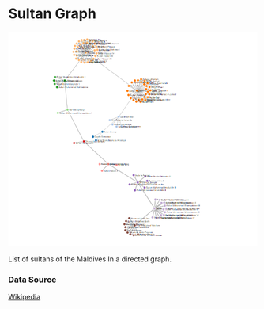 # Sultan Graph

![Sultan of maldives](sultans.png)

List of sultans of the Maldives In a directed graph.


### Data Source
[Wikipedia](https://en.wikipedia.org/wiki/List_of_sultans_of_the_Maldives)
